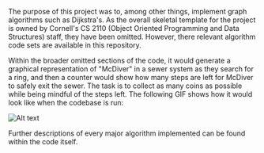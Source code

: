 The purpose of this project was to, among other things, implement graph algorithms such as Dijkstra's. As the overall skeletal template for the project is owned
by Cornell's CS 2110 (Object Oriented Programming and Data Structures) staff, they have been omitted.
However, there relevant algorithm code sets are available in this repository. 

Within the broader omitted sections of the code, it would generate a graphical representation of "McDiver" in a sewer system as they search for a ring, and then a counter would show how many steps are left for McDiver to safely exit the sewer.
The task is to collect as many coins as possible while being mindful of the steps left.
The following GIF shows how it would look like when the codebase is run:

![Alt text](https://github.com/ybazger/Sewer-Navigation-CS2110/blob/main/Scram%20phase.gif?raw=true)

Further descriptions of every major algorithm implemented can be found within the code itself.
